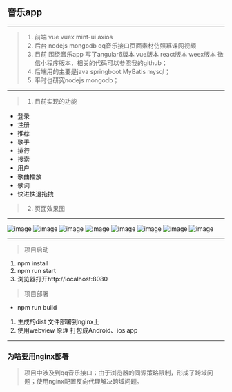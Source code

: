 ## 音乐app

---
> 1. 前端 vue vuex mint-ui axios 
> 2. 后台 nodejs mongodb qq音乐接口页面素材仿照慕课网视频
> 3. 目前 围绕音乐app 写了angular6版本 vue版本 react版本 weex版本 微信小程序版本，相关的代码可以参照我的github；
> 4. 后端用的主要是java springboot MyBatis mysql；
> 5. 平时也研究nodejs mongodb；

---

> 1. 目前实现的功能
- 登录 
- 注册
- 推荐
- 歌手
- 排行
- 搜索
- 用户
- 歌曲播放
- 歌词
- 快进快退拖拽
> 2. 页面效果图
---

![image](https://github.com/app-music/app-music/blob/master/src/assets/effect/login.png)
![image](https://github.com/app-music/app-music/blob/master/src/assets/effect/index.png)
![image](https://github.com/app-music/app-music/blob/master/src/assets/effect/singer.png)
![image](https://github.com/app-music/app-music/blob/master/src/assets/effect/seniority.png)
![image](https://github.com/app-music/app-music/blob/master/src/assets/effect/search.png)
![image](https://github.com/app-music/app-music/blob/master/src/assets/effect/user.png)
![image](https://github.com/app-music/app-music/blob/master/src/assets/effect/rec-detail_1.png)
![image](https://github.com/app-music/app-music/blob/master/src/assets/effect/player.png)


---
> 项目启动

1. npm install
2. npm run start
3. 浏览器打开http://localhost:8080

> 项目部署 
-  npm run build 

1. 生成的dist 文件部署到nginx上
2. 使用webview 原理 打包成Android、ios app


---
### 为啥要用nginx部署

> 项目中涉及到qq音乐接口；由于浏览器的同源策略限制，形成了跨域问题；使用nginx配置反向代理解决跨域问题。

